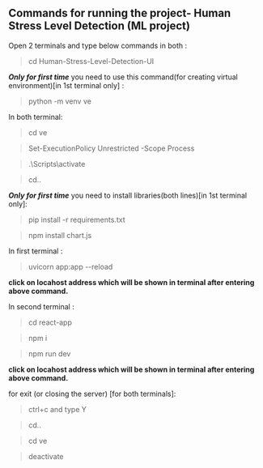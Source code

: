 ## **Commands for running the project- Human Stress Level Detection (ML project)**

Open 2 terminals and type below commands in both :

>cd Human-Stress-Level-Detection-UI 


***Only for first time*** you need to use this command(for creating virtual environment)[in 1st terminal only] :

>python -m venv ve  


In both terminal:

>cd ve

>Set-ExecutionPolicy Unrestricted -Scope Process

>.\Scripts\activate

>cd..


***Only for first time*** you need to install libraries(both lines)[in 1st terminal only]:

>pip install -r requirements.txt

>npm install chart.js


In first terminal :

>uvicorn app:app --reload

**click on locahost address which will be shown in terminal after entering above command.**


In second terminal :

>cd react-app

>npm i

>npm run dev

**click on locahost address which will be shown in terminal after entering above command.**


for exit (or closing the server) [for both terminals]:

>ctrl+c and type Y

>cd..

>cd ve

>deactivate